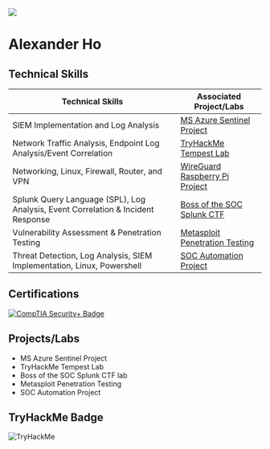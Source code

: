 <a href="https://www.linkedin.com/in/alexanderho2022/"><img src="https://img.shields.io/badge/-LinkedIn-0072b1?&style=for-the-badge&logo=linkedin&logoColor=white" /></a>
<h1>Alexander Ho</h1>

## Technical Skills

| Technical Skills                                         | Associated Project/Labs        |
|-----------------------------------------------|----------------------------|
| SIEM Implementation and Log Analysis          | <a href="https://medium.com/@alexho10.net/azure-sentinel-siem-map-lab-failed-rdp-a48cd44adf7b"> MS Azure Sentinel Project </a>|
| Network Traffic Analysis, Endpoint Log Analysis/Event Correlation | <a href="https://medium.com/@alexho10.net/tryhackme-tempest-write-up-0170acf2a493"> TryHackMe Tempest Lab</a>|
| Networking, Linux, Firewall, Router, and VPN | <a href="https://medium.com/@alexho10.net/wireguard-raspberry-pi-project-fb7dca472606"> WireGuard Raspberry Pi Project</a>|
| Splunk Query Language (SPL), Log Analysis, Event Correlation & Incident Response | <a href="https://medium.com/@alexho10.net/boss-of-the-soc-v1-2015-web-site-defacement-686b799b5f95"> Boss of the SOC Splunk CTF </a>|
| Vulnerability Assessment & Penetration Testing | <a href="https://github.com/ach26188/nessusmetasploitproject/tree/main"> Metasploit Penetration Testing </a>| 
| Threat Detection, Log Analysis, SIEM Implementation, Linux, Powershell | <a href="https://github.com/ach26188/socautomationlab"> SOC Automation Project </a>|

## Certifications 
<div>
    <a href="https://www.credly.com/badges/baf51eb8-5801-4a8e-b36d-a8da1faa8e7d/public_url" target="_blank">
        <img src="https://img.shields.io/badge/-CompTIA%20Security%2B-DC3D24?style=for-the-badge&logo=CompTIA&logoColor=white" alt="CompTIA Security+ Badge"/>
    </a>
</div>

## Projects/Labs
- MS Azure Sentinel Project
- TryHackMe Tempest Lab
- Boss of the SOC Splunk CTF lab
- Metasploit Penetration Testing
- SOC Automation Project

## TryHackMe Badge
<img src="https://tryhackme-badges.s3.amazonaws.com/dawnalex.png" alt="TryHackMe">
